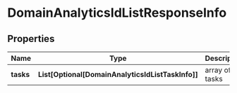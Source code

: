 # DomainAnalyticsIdListResponseInfo


## Properties

| Name | Type | Description | Notes |
|------------ | ------------- | ------------- | -------------|
**tasks** | **List[Optional[DomainAnalyticsIdListTaskInfo]]** | array of tasks |[optional]|